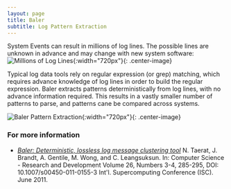 ```yaml
---
layout: page
title: Baler
subtitle: Log Pattern Extraction
---
```


System Events can result in millions of log lines. The possible lines are unknown in advance and may change with new system software:
![Millions of Log Lines](./resources/figs/Baler_Lines.png){:width="720px"}{: .center-image} 

Typical log data tools rely on regular expression (or grep) matching, which requires advance knowledge of log lines in order to build the regular expression. Baler extracts patterns deterministically from log lines, with no advance information required. This results in a vastly smaller number of patterns to parse, and patterns cane be compared across systems.

![Baler Pattern Extraction](./resources/figs/Baler_Patterns.png){:width="720px"}{: .center-image} 

### For more information ###
* *[Baler: Deterministic, lossless log message clustering tool](https://ovis.ca.sandia.gov/index.php/Publications_and_presentations)* N. Taerat, J. Brandt, A. Gentile, M. Wong, and C. Leangsuksun. In: Computer Science - Research and Development Volume 26, Numbers 3-4, 285-295, DOI: 10.1007/s00450-011-0155-3 Int'l. Supercomputing Conference (ISC). June 2011.

